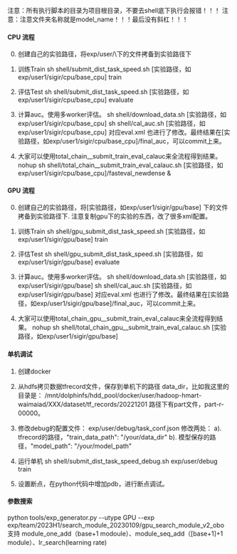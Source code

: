 注意：所有执行脚本的目录为项目根目录，不要去shell底下执行会报错！！！
注意：注意文件夹名称就是model_name！！！最后没有斜杠！！！

#### CPU 流程

0. 创建自己的实验路径，将exp/user/\下的文件拷备到实验路径下

1. 训练Train
   sh shell/submit_dist_task_speed.sh [实验路径，如exp/user1/sigir/cpu/base_cpu] train

2. 评估Test
   sh shell/submit_dist_task_speed.sh [实验路径，如exp/user1/sigir/cpu/base_cpu] evaluate


3. 计算auc。使用多worker评估。
    sh shell/download_data.sh [实验路径，如exp/user1/sigir/cpu/base_cpu]
    sh shell/cal_auc.sh [实验路径，如exp/user1/sigir/cpu/base_cpu]
    对应eval.xml 也进行了修改。最终结果在[实验路径，如exp/user1/sigir/cpu/base_cpu]/final_auc，可以commit上来。

4. 大家可以使用total_chain__submit_train_eval_calauc来全流程得到结果。
    nohup sh shell/total_chain__submit_train_eval_calauc.sh [实验路径，如exp/user1/sigir/cpu/base_cpu]/fasteval_newdense &


#### GPU 流程
0. 创建自己的实验路径，将[实验路径，如exp/user1/sigir/gpu/base] 下的文件拷备到实验路径下. 注意复制gpu下的实验的东西，改了很多xml配置。

1. 训练Train
   sh shell/gpu_submit_dist_task_speed.sh [实验路径，如exp/user1/sigir/gpu/base] train

2. 评估Test
   sh shell/gpu_submit_dist_task_speed.sh [实验路径，如exp/user1/sigir/gpu/base] evaluate

3. 计算auc。使用多worker评估。
    sh shell/download_data.sh [实验路径，如exp/user1/sigir/gpu/base]
    sh shell/cal_auc.sh [实验路径，如exp/user1/sigir/gpu/base]
    对应eval.xml 也进行了修改。最终结果在[实验路径，如exp/user1/sigir/gpu/base]/final_auc，可以commit上来。

4. 大家可以使用total_chain_gpu__submit_train_eval_calauc来全流程得到结果。
    nohup sh shell/total_chain_gpu__submit_train_eval_calauc.sh [实验路径，如exp/user1/sigir/gpu/base]


#### 单机调试
1. 创建docker

2. 从hdfs拷贝数据tfrecord文件，保存到单机下的路径 data_dir，比如我这里的目录是：
    /mnt/dolphinfs/hdd_pool/docker/user/hadoop-hmart-waimaiad/XXX/dataset/tf_records/20221201
    路径下有part文件，part-r-00000。

3. 修改debug的配置文件：
    exp/user/debug/task_conf.json
    修改两处：
    a). tfrecord的路径，"train_data_path": "/your/data_dir"
    b). 模型保存的路径，"model_path": "/your/model_path"

4. 运行单机
    sh shell/submit_dist_task_speed_debug.sh exp/user/debug train

5. 设置断点，在python代码中增加pdb，进行断点调试。


#### 参数搜索
python tools/exp_generator.py --utype GPU --exp exp/team/2023H1/search_module_20230109/gpu_search_module_v2_obo
支持 module_one_add（base+1 modoule）、module_seq_add（[base+1]+1 module）、lr_search(learning rate)
